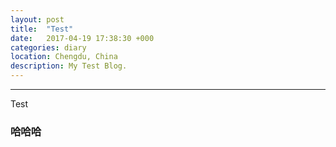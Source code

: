 ```yaml
---
layout: post
title:  "Test"
date:   2017-04-19 17:38:30 +000
categories: diary
location: Chengdu, China
description: My Test Blog.
---
```

---
Test

### 哈哈哈